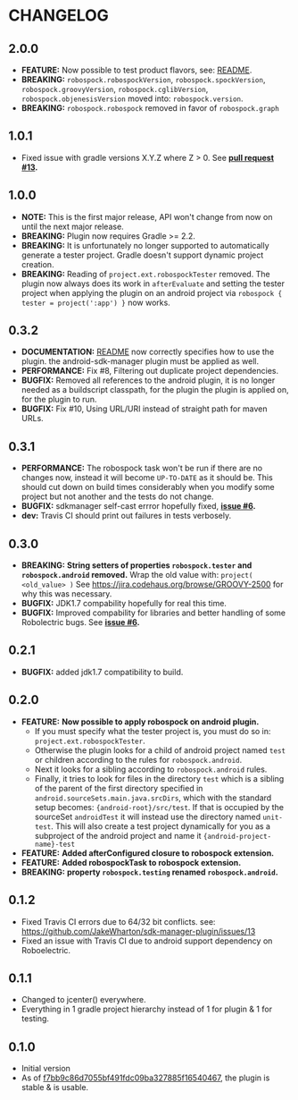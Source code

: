 CHANGELOG
=====================

2.0.0
---------------------
+ **FEATURE:** Now possible to test product flavors, see: [README](README.md).
+ **BREAKING:** `robospock.robospockVersion`, `robospock.spockVersion`, `robospock.groovyVersion`, `robospock.cglibVersion`, `robospock.objenesisVersion` moved into: `robospock.version`.
+ **BREAKING:** `robospock.robospock` removed in favor of `robospock.graph`

1.0.1
---------------------
+ Fixed issue with gradle versions X.Y.Z where Z > 0. See **[pull request #13](/../../pull/13).**

1.0.0
---------------------
+ **NOTE:** This is the first major release, API won't change from now on
until the next major release.
+ **BREAKING:** Plugin now requires Gradle >= 2.2.
+ **BREAKING:** It is unfortunately no longer supported to automatically generate a tester project. Gradle doesn't support dynamic project creation.
+ **BREAKING:** Reading of `project.ext.robospockTester` removed. The plugin now always does its work in `afterEvaluate` and setting the tester project when applying the plugin on an android project via `robospock { tester = project(':app') }` now works.

0.3.2
---------------------
+ **DOCUMENTATION:** [README](README.md) now correctly specifies how to use the plugin. the android-sdk-manager plugin must be applied as well.
+ **PERFORMANCE:** Fix #8, Filtering out duplicate project dependencies.
+ **BUGFIX:** Removed all references to the android plugin, it is no longer needed as a buildscript classpath, for the plugin the plugin is applied on, for the plugin to run.
+ **BUGFIX:** Fix #10, Using URL/URI instead of straight path for maven URLs.

0.3.1
---------------------
+ **PERFORMANCE:** The robospock task won't be run if there are no changes now, instead it will become `UP-TO-DATE` as it should be. This should cut down on build times considerably when you modify some project but not another and the tests do not change.
+ **BUGFIX:** sdkmanager self-cast errror hopefully fixed, **[issue #6](/../../issues/6).**
+ **dev:** Travis CI should print out failures in tests verbosely.

0.3.0
---------------------
+ **BREAKING:** **String setters of properties `robospock.tester` and  `robospock.android` removed.** Wrap the old value with: `project( <old_value> )` See https://jira.codehaus.org/browse/GROOVY-2500 for why this was necessary.
+ **BUGFIX:** JDK1.7 compability hopefully for real this time.
+ **BUGFIX:** Improved compability for libraries and better handling of some Robolectric bugs. See **[issue #6](/../../issues/6).**

0.2.1
---------------------
+ **BUGFIX:** added jdk1.7 compatibility to build.

0.2.0
---------------------
+ **FEATURE:** **Now possible to apply robospock on android plugin.**
    + If you must specify what the tester project is, you must do so in:
	`project.ext.robospockTester`.
    + Otherwise the plugin looks for a child of android project named `test` or children according to the rules for `robospock.android`.
    + Next it looks for a sibling according to `robospock.android` rules.
    + Finally, it tries to look for files in the directory `test` which is a sibling of the parent of the first directory specified in `android.sourceSets.main.java.srcDirs`, which with the standard setup becomes: `{android-root}/src/test`. If that is occupied by the sourceSet `androidTest` it will instead use the directory named `unit-test`. This will also create a test project dynamically for you as a subproject of the android project and name it `{android-project-name}-test`
+ **FEATURE:** **Added afterConfigured closure to robospock extension.**
+ **FEATURE:** **Added robospockTask to robospock extension.**
+ **BREAKING:** **property `robospock.testing` renamed `robospock.android`.**

0.1.2
---------------------
+ Fixed Travis CI errors due to 64/32 bit conflicts.
  see: https://github.com/JakeWharton/sdk-manager-plugin/issues/13
+ Fixed an issue with Travis CI due to android support dependency on Roboelectric.

0.1.1
---------------------
+ Changed to jcenter() everywhere.
+ Everything in 1 gradle project hierarchy instead of 1 for plugin & 1 for testing.

0.1.0
---------------------
+ Initial version
+ As of [f7bb9c86d7055bf491fdc09ba327885f16540467](https://github.com/Centril/gradle-plugin-robospock/commit/9fedfc1393911ba0d10211ef6593e9447baa982b), the plugin is stable & is usable.
